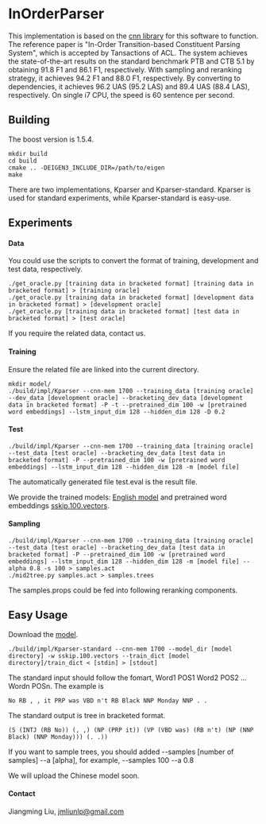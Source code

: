 # InOrderParser

This implementation is based on the [cnn library](https://github.com/clab/cnn-v1) for this software to function. The reference paper is "In-Order Transition-based Constituent Parsing System", which is accepted by Tansactions of ACL.  The system achieves the state-of-the-art results on the standard benchmark PTB and CTB 5.1 by obtaining 91.8 F1 and 86.1 F1, respectively. With sampling and reranking strategy, it achieves 94.2 F1 and 88.0 F1, respectively. By converting to dependencies, it achieves 96.2 UAS (95.2 LAS) and 89.4 UAS (88.4 LAS), respectively. On single i7 CPU, the speed is 60 sentence per second. 

## Building
The boost version is 1.5.4.

    mkdir build
    cd build
    cmake .. -DEIGEN3_INCLUDE_DIR=/path/to/eigen
    make

There are two implementations, Kparser and Kparser-standard. Kparser is used for standard experiments, while Kparser-standard is easy-use.

## Experiments

#### Data

You could use the scripts to convert the format of training, development and test data, respectively.

    ./get_oracle.py [training data in bracketed format] [training data in bracketed format] > [training oracle]
    ./get_oracle.py [training data in bracketed format] [development data in bracketed format] > [development oracle]   
    ./get_oracle.py [training data in bracketed format] [test data in bracketed format] > [test oracle]

If you require the related data, contact us.

#### Training

Ensure the related file are linked into the current directory.

    mkdir model/
    ./build/impl/Kparser --cnn-mem 1700 --training_data [training oracle] --dev_data [development oracle] --bracketing_dev_data [development data in bracketed format] -P -t --pretrained_dim 100 -w [pretrained word embeddings] --lstm_input_dim 128 --hidden_dim 128 -D 0.2

#### Test
    
    ./build/impl/Kparser --cnn-mem 1700 --training_data [training oracle] --test_data [test oracle] --bracketing_dev_data [test data in bracketed format] -P --pretrained_dim 100 -w [pretrained word embeddings] --lstm_input_dim 128 --hidden_dim 128 -m [model file]

The automatically generated file test.eval is the result file.

We provide the trained models: [English model](https://drive.google.com/file/d/0B1VhP65vISjoWmNjN0pfTmh5Vnc/view?usp=sharing) and pretrained word embeddings [sskip.100.vectors](https://drive.google.com/open?id=0B1VhP65vISjoZ3ppTnR3YXRMd1E).

#### Sampling

    ./build/impl/Kparser --cnn-mem 1700 --training_data [training oracle] --test_data [test oracle] --bracketing_dev_data [test data in bracketed format] -P --pretrained_dim 100 -w [pretrained word embeddings] --lstm_input_dim 128 --hidden_dim 128 -m [model file] --alpha 0.8 -s 100 > samples.act
    ./mid2tree.py samples.act > samples.trees

The samples.props could be fed into following reranking components. 

## Easy Usage

Download the [model](https://drive.google.com/open?id=0B1VhP65vISjoSXRHelVnSVNYSjA).

    ./build/impl/Kparser-standard --cnn-mem 1700 --model_dir [model directory] -w sskip.100.vectors --train_dict [model directory]/train_dict < [stdin] > [stdout]

The standard input should follow the fomart, Word1 POS1 Word2 POS2 ... Wordn POSn. The example is

    No RB , , it PRP was VBD n't RB Black NNP Monday NNP . .

The standard output is tree in bracketed format.

    (S (INTJ (RB No)) (, ,) (NP (PRP it)) (VP (VBD was) (RB n't) (NP (NNP Black) (NNP Monday))) (. .)) 

If you want to sample trees, you should added --samples [number of samples] --a [alpha], for example, --samples 100 --a 0.8

We will upload the Chinese model soon.

#### Contact

Jiangming Liu, jmliunlp@gmail.com
